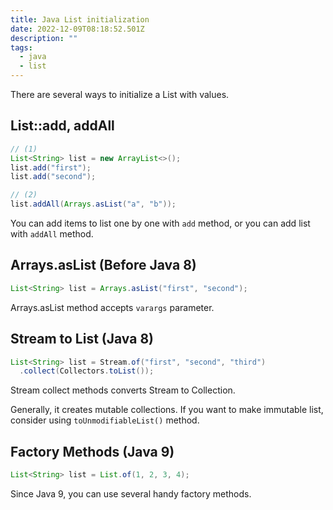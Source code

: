 ```yaml
---
title: Java List initialization
date: 2022-12-09T08:18:52.501Z
description: ""
tags:
  - java
  - list
---
```

T﻿here are several ways to initialize a List with values.



## L﻿ist::add, addAll

```java
// (1)
List<String> list = new ArrayList<>();
list.add("first");
list.add("second");

// (2)
list.addAll(Arrays.asList("a", "b"));
```

You can add items to list one by one with `add` method, or you can add list with `addAll` method.



## A﻿rrays.asList (Before Java 8)

```java
List<String> list = Arrays.asList("first", "second");
```

Arrays.asList method accepts `varargs` parameter.



## S﻿tream to List (Java 8)

```java
List<String> list = Stream.of("first", "second", "third")
  .collect(Collectors.toList());
```

Stream collect methods converts Stream to Collection.

Generally, it creates mutable collections. If you want to make immutable list, consider using `toUnmodifiableList()` method.



## F﻿actory Methods (Java 9)

```java
List<String> list = List.of(1, 2, 3, 4);
```

Since Java 9, you can use several handy factory methods.